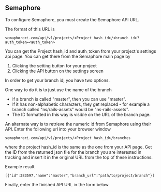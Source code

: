 ## Semaphore

To configure Semaphore, you must create the Semaphore API URL.

The format of this URL is 

~~~
semaphoreci.com/api/v1/projects/<Project hash_id>/<branch id>?auth_token=<auth_token>
~~~

You can get the Project hash_id and auth_token from your project's settings api page. You can get there from the Semaphore main page by 

1. Clicking the setting button for your project
2. Clicking the API button on the settings screen

In order to get your branch id, you have two options.

One way to do it is to just use the name of the branch
* If a branch is called "master", then you can use "master".
* If it has non-alphabetic characters, they get replaced - for example a branch called "ns/rails-assets" would be "ns-rails-assets".
* The ID formatted in this way is visible on the URL of the branch page.

An alternate way is to retrieve the numeric id from Semaphore using their API.
Enter the following url into your browser window

~~~
semaphoreci.com/api/v1/projects/<Project hash_id>/branches
~~~

where the project hash_id is the same as the one from your API page. Get the ID from the returned json file for the branch you are interested in tracking and insert it in the original URL from the top of these instructions.

Example result

~~~
[{"id":383597,"name":"master","branch_url":"path/to/project/branch"}]
~~~

Finally, enter the finished API URL in the form below